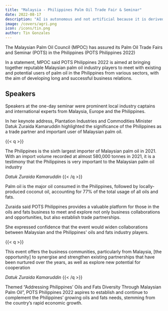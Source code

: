 ```yaml
---
title: "Malaysia - Philippines Palm Oil Trade Fair & Seminar"
date: 2022-08-17
description: "AI is autonomous and not artificial because it is derived from natural intelligence"
image: /covers/agri.png
icon: /icons/tin.png
author: Tin Gonzales
---
```



<!--  Addressing Philippines Oils & Fats Diversity Through Malaysia Palm Oil -->

<!-- Manila, Aug 17, 2022 -->

The Malaysian Palm Oil Council (MPOC) has assured its Palm Oil Trade Fairs and Seminar (POTS) in the Philippines (POTS Philippines 2022) 

In a statement, MPOC said POTS Philippines 2022 is aimed at bringing together reputable Malaysian palm oil industry players to meet with existing and potential users of palm oil in the Philippines from various sectors, with the aim of developing long and successful business relations.  

## Speakers

Speakers at the one-day seminar were prominent local industry captains and international experts from Malaysia, Europe and the Philippines. 

In her keynote address, Plantation Industries and Commodities Minister Datuk Zuraida Kamaruddin highlighted the significance of the Philippines as a trade partner and important user of Malaysian palm oil.


{{< q >}}
<p>The Philippines is the sixth largest importer of Malaysian palm oil in 2021. With an import volume recorded at almost 580,000 tonnes in 2021, it is a testimony that the Philippines is very important to the Malaysian palm oil industry</p>
<cite>Datuk Zuraida Kamaruddin</cite>
{{< /q >}}


Palm oil is the major oil consumed in the Philippines, followed by locally-produced coconut oil, accounting for 77% of the total usage of all oils and fats. 

Zuraida said POTS Philippines provides a valuable platform for those in the oils and fats business to meet and explore not only business collaborations and opportunities, but also establish trade partnerships. 

She expressed confidence that the event would widen collaborations between Malaysian and the Philippines' oils and fats industry players.


{{< q >}}
<p>This event offers the business communities, particularly from Malaysia, [the opportunity] to synergise and strengthen existing partnerships that have been nurtured over the years, as well as explore new potential for cooperation</p>
<cite>Datuk Zuraida Kamaruddin</cite>
{{< /q >}}


Themed “Addressing Philippines’ Oils and Fats Diversity Through Malaysian Palm Oil”, POTS Philippines 2022 aspires to establish and continue to complement the Philippines’ growing oils and fats needs, stemming from the country’s rapid economic growth.
